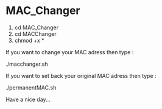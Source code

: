 # MAC_Changer
1. cd MAC_Changer
2. cd MACChanger
3. chmod +x *

If you want to change your MAC adress then type :

./macchanger.sh

If you want to set back your original MAC adress then type :

./permanentMAC.sh

Have a nice day...
